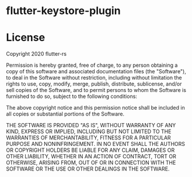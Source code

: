 # flutter-keystore-plugin

# License
Copyright 2020 flutter-rs

Permission is hereby granted, free of charge, to any person obtaining a copy of
this software and associated documentation files (the "Software"), to deal in
the Software without restriction, including without limitation the rights to
use, copy, modify, merge, publish, distribute, sublicense, and/or sell copies
of the Software, and to permit persons to whom the Software is furnished to do
so, subject to the following conditions:

The above copyright notice and this permission notice shall be included in all
copies or substantial portions of the Software.

THE SOFTWARE IS PROVIDED "AS IS", WITHOUT WARRANTY OF ANY KIND, EXPRESS OR
IMPLIED, INCLUDING BUT NOT LIMITED TO THE WARRANTIES OF MERCHANTABILITY,
FITNESS FOR A PARTICULAR PURPOSE AND NONINFRINGEMENT. IN NO EVENT SHALL THE
AUTHORS OR COPYRIGHT HOLDERS BE LIABLE FOR ANY CLAIM, DAMAGES OR OTHER
LIABILITY, WHETHER IN AN ACTION OF CONTRACT, TORT OR OTHERWISE, ARISING FROM,
OUT OF OR IN CONNECTION WITH THE SOFTWARE OR THE USE OR OTHER DEALINGS IN THE
SOFTWARE.

[gitter-badge]: https://badges.gitter.im/flutter-rs/community.svg
[gitter-url]: https://gitter.im/flutter-rs/community
[flutter-app-template]: https://user-images.githubusercontent.com/741807/72478608-a8b0e500-37f2-11ea-84ee-d7bd38a6370e.png
